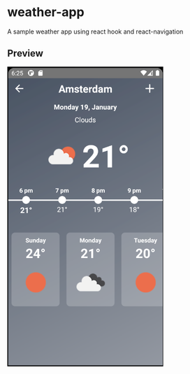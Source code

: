 # weather-app
 
A sample weather app using react hook and react-navigation

## Preview
 
![alt Screenshot 2](https://raw.githubusercontent.com/SalvM/weather-app/main/immagine_2021-07-18_202649.png)
